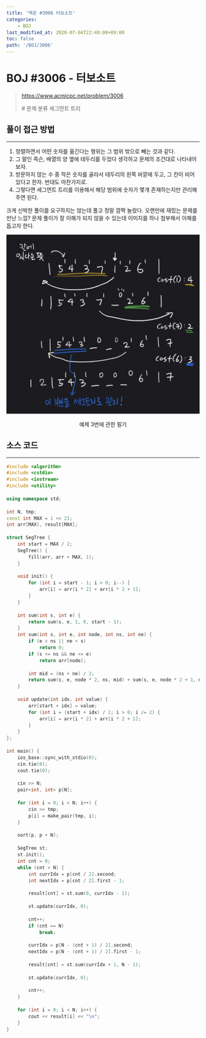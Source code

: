 ```yaml
---
title: '백준 #3006 터보소트'
categories:
    - BOJ
last_modified_at: 2020-07-04T22:40:00+09:00
toc: false
path: '/BOJ/3006'
---
```


# BOJ #3006 - 터보소트

> https://www.acmicpc.net/problem/3006
>
> \# 문제 분류
> 세그먼트 트리

## 풀이 접근 방법

---

1. 정렬하면서 어떤 숫자를 옮긴다는 행위는 그 범위 밖으로 빼는 것과 같다.
2. 그 말인 즉슨, 배열의 양 옆에 테두리를 두었다 생각하고 문제의 조건대로 나타내어 보자.
3. 방문하지 않는 수 중 작은 숫자를 골라서 테두리의 왼쪽 바깥에 두고, 그 칸이 비어있다고 한자. 반대도 마찬가지로.
4. 그렇다면 세그먼트 트리를 이용해서 해당 범위에 숫자가 몇개 존재하는지만 관리해주면 된다.

크게 신박한 풀이를 요구하지는 않는데 풀고 정말 깜짝 놀랐다. 오랜만에 재밌는 문제를 만난 느낌?
문제 풀이가 잘 이해가 되지 않을 수 있는데 이미지를 하나 첨부해서 이해를 돕고자 한다.

![img](../img/3006_1.jpeg)<center>예제 3번에 관한 필기</center>

## 소스 코드

---

```c++
#include <algorithm>
#include <cstdio>
#include <iostream>
#include <utility>

using namespace std;

int N, tmp;
const int MAX = 1 << 21;
int arr[MAX], result[MAX];

struct SegTree {
    int start = MAX / 2;
    SegTree() {
        fill(arr, arr + MAX, 1);
    }

    void init() {
        for (int i = start - 1; i > 0; i--) {
            arr[i] = arr[i * 2] + arr[i * 2 + 1];
        }
    }

    int sum(int s, int e) {
        return sum(s, e, 1, 0, start - 1);
    }
    int sum(int s, int e, int node, int ns, int ne) {
        if (e < ns || ne < s)
            return 0;
        if (s <= ns && ne <= e)
            return arr[node];

        int mid = (ns + ne) / 2;
        return sum(s, e, node * 2, ns, mid) + sum(s, e, node * 2 + 1, mid + 1, ne);
    }

    void update(int idx, int value) {
        arr[start + idx] = value;
        for (int i = (start + idx) / 2; i > 0; i /= 2) {
            arr[i] = arr[i * 2] + arr[i * 2 + 1];
        }
    }
};

int main() {
    ios_base::sync_with_stdio(0);
    cin.tie(0);
    cout.tie(0);

    cin >> N;
    pair<int, int> p[N];

    for (int i = 0; i < N; i++) {
        cin >> tmp;
        p[i] = make_pair(tmp, i);
    }

    sort(p, p + N);

    SegTree st;
    st.init();
    int cnt = 0;
    while (cnt < N) {
        int currIdx = p[cnt / 2].second;
        int nextIdx = p[cnt / 2].first - 1;

        result[cnt] = st.sum(0, currIdx - 1);

        st.update(currIdx, 0);

        cnt++;
        if (cnt == N)
            break;

        currIdx = p[N - (cnt + 1) / 2].second;
        nextIdx = p[N - (cnt + 1) / 2].first - 1;

        result[cnt] = st.sum(currIdx + 1, N - 1);

        st.update(currIdx, 0);

        cnt++;
    }

    for (int i = 0; i < N; i++) {
        cout << result[i] << "\n";
    }
}
```
